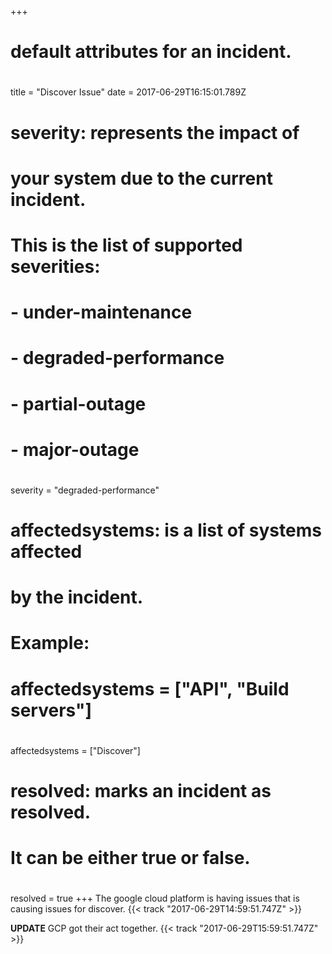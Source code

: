 +++
# default attributes for an incident.
#
title = "Discover Issue"
date = 2017-06-29T16:15:01.789Z

# severity: represents the impact of
# your system due to the current incident.
# This is the list of supported severities:
#
# - under-maintenance
# - degraded-performance
# - partial-outage
# - major-outage
#
severity = "degraded-performance"

# affectedsystems: is a list of systems affected
# by the incident.
# Example:
# affectedsystems = ["API", "Build servers"]
#
affectedsystems = ["Discover"]

# resolved: marks an incident as resolved.
# It can be either true or false.
#
resolved = true
+++
The google cloud platform is having issues that is causing issues for discover. {{< track "2017-06-29T14:59:51.747Z" >}}

**UPDATE** GCP got their act together. {{< track "2017-06-29T15:59:51.747Z" >}}
